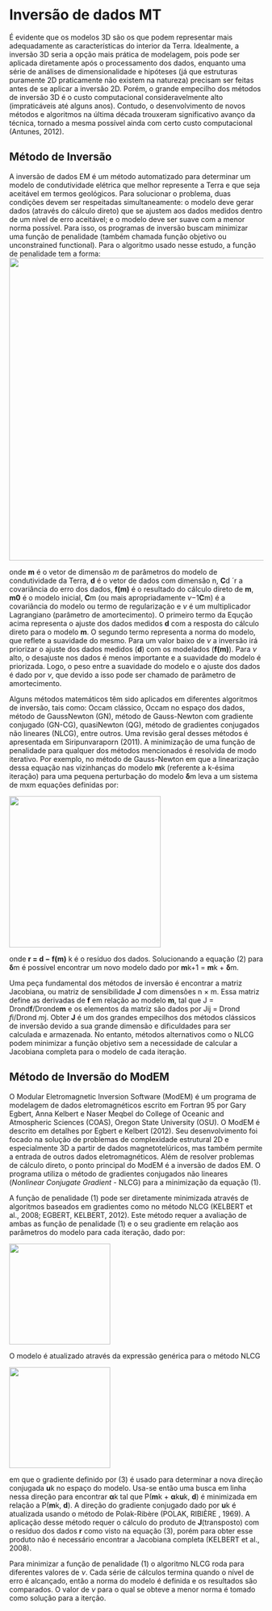 # Inversão de dados MT

É evidente que os modelos 3D são os que podem representar mais adequadamente as características do interior da Terra. 
Idealmente, a inversão 3D seria a opção mais prática de modelagem, pois pode ser aplicada diretamente após o processamento dos dados, 
enquanto uma série de análises de dimensionalidade e hipóteses (já que estruturas puramente 2D praticamente não existem na natureza) 
precisam ser feitas antes de se aplicar a inversão 2D. Porém, o grande empecilho dos métodos de inversão 3D é o custo computacional
consideravelmente alto (impraticáveis até alguns anos). Contudo, o desenvolvimento de novos métodos e algoritmos na última década trouxeram 
significativo avanço da técnica, tornado a mesma possível ainda com certo custo computacional (Antunes, 2012).

## Método de Inversão

A inversão de dados EM é um método automatizado para determinar um modelo de condutividade elétrica que melhor represente a Terra
e que seja aceitável em termos geológicos. Para solucionar o problema, duas condições devem ser respeitadas simultaneamente: 
o modelo deve gerar dados (através do cálculo direto) que se ajustem aos dados medidos dentro de um nível de erro aceitável; 
e o modelo deve ser suave com a menor norma possível. Para isso, os programas de inversão buscam minimizar uma função de penalidade
(também chamada função objetivo ou unconstrained functional). Para o algoritmo usado nesse estudo, a função de penalidade tem a forma:
<img src='https://github.com/arturbenevides/Magnetotelurico/blob/master/Figs/funcao_penalty.png' width =600>

onde **m** é o vetor de dimensão *m* de parâmetros do modelo de condutividade da Terra, **d** é o vetor de dados com dimensão n, **C**d ´r a covariância do erro dos dados, **f(m)** é o resultado do cálculo direto de **m**, **m0** é o modelo inicial, **C**m (ou mais
apropriadamente *ν*−1**C**m) é a covariância do modelo ou termo de regularização e *ν* é um multiplicador Lagrangiano (parâmetro de amortecimento). O primeiro termo da Equção acima representa o ajuste dos dados medidos **d** com a resposta do cálculo direto para o modelo **m**. O segundo termo representa a norma do modelo, que reflete a suavidade do mesmo. Para um valor baixo de *ν* a inversão irá priorizar o ajuste dos dados medidos (**d**) com os modelados (**f(m)**). Para *ν* alto, o desajuste nos dados é menos importante e a suavidade do modelo é priorizada. Logo, o peso entre a suavidade do modelo e o ajuste dos dados é dado por *ν*, que devido a isso pode ser chamado de parâmetro de amortecimento.

Alguns métodos matemáticos têm sido aplicados em diferentes algoritmos de inversão, tais como: Occam clássico, Occam no espaço dos dados, método de GaussNewton (GN), método de Gauss-Newton com gradiente conjugado (GN-CG), quasiNewton (QG), método de gradientes conjugados não lineares (NLCG), entre outros.
Uma revisão geral desses métodos é apresentada em Siripunvaraporn (2011). A minimização de uma função de penalidade para qualquer dos métodos mencionados é resolvida de modo iterativo. Por exemplo, no método de Gauss-Newton em que a linearização dessa equação nas vizinhanças do modelo **m**k (referente a k-ésima iteração) para uma pequena perturbação do modelo **δ**m leva a um sistema de mxm
equações definidas por:

<img src='https://github.com/arturbenevides/Magnetotelurico/blob/master/Figs/minimizacao.png' width=300>

onde **r = d − f(m)** k é o resíduo dos dados. Solucionando a equação (2) para **δ**m é possível encontrar um novo modelo dado
por **m**k+1 = **m**k + **δ**m.

Uma peça fundamental dos métodos de inversão é encontrar a matriz Jacobiana, ou matriz de sensibilidade **J** com dimensões
n × m. Essa matriz define as derivadas de **f** em relação ao modelo **m**, tal que J = Drond**f**/Dronde**m** e os elementos da matriz são dados por Jij = Drond *f*i/Drond *m*j. Obter **J** é um dos grandes empecilhos dos métodos clássicos de inversão devido a sua grande dimensão e dificuldades para ser calculada e armazenada. No entanto, métodos alternativos como o NLCG podem minimizar a função
objetivo sem a necessidade de calcular a Jacobiana completa para o modelo de cada iteração.

## Método de Inversão do ModEM

O Modular Eletromagnetic Inversion Software (ModEM) é um programa de modelagem de dados eletromagnéticos escrito em Fortran 95 por Gary Egbert, Anna Kelbert e Naser Meqbel do College of Oceanic and Atmospheric Sciences (COAS), Oregon State University (OSU). O ModEM é descrito em detalhes por Egbert e Kelbert (2012). Seu desenvolvimento foi focado na solução de problemas de complexidade estrutural 
2D e especialmente 3D a partir de dados magnetotelúricos, mas também permite a entrada de outros dados eletromagnéticos. Além de resolver problemas de cálculo direto, o ponto principal do ModEM é a inversão de dados EM. O programa utiliza o método de
gradientes conjugados não lineares (*Nonlinear Conjugate Gradient* - NLCG) para a minimização da equação (1).

A função de penalidade (1) pode ser diretamente minimizada através de algoritmos baseados em gradientes como no 
método NLCG (KELBERT et al., 2008; EGBERT, KELBERT, 2012). Este método requer a avaliação de ambas as função de penalidade (1) e o seu gradiente em relação aos parâmetros do modelo para cada iteração, dado por:

<img src='https://github.com/arturbenevides/Magnetotelurico/blob/master/Figs/avaliaca_dos_parametros.png' width=200>

O modelo é atualizado através da expressão genérica para o método NLCG

<img src='https://github.com/arturbenevides/Magnetotelurico/blob/master/Figs/atualizacao_do_modelo.png' width=200>

em que o gradiente definido por (3) é usado para determinar a nova direção conjugada **u**k no espaço do modelo. Usa-se então 
uma busca em linha nessa direção para encontrar **α**k tal que P(**m**k + **α**k**u**k, **d**) é minimizada em relação a P(**m**k, **d**). A direção do gradiente conjugado dado por **u**k é atualizada usando o método de Polak-Ribère (POLAK, RIBIÈRE , 1969). A aplicação desse método requer o cálculo do produto de **J**(transposto) com o resíduo dos dados **r** como visto na equação (3), 
porém para obter esse produto não é necessário encontrar a Jacobiana completa (KELBERT et al., 2008).

Para minimizar a função de penalidade (1) o algoritmo NLCG roda para diferentes valores de *ν*. Cada série de cálculos termina
quando o nível de erro é alcançado, então a norma do modelo é definida e os resultados são comparados. O valor de *ν* para o
qual se obteve a menor norma é tomado como solução para a iterção.
